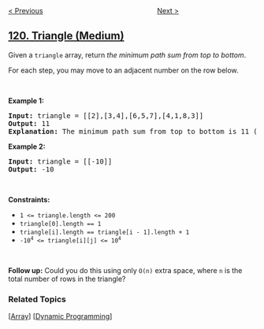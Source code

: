 <!--|This file generated by command(leetcode description); DO NOT EDIT.    |-->
<!--+----------------------------------------------------------------------+-->
<!--|@author    openset <openset.wang@gmail.com>                           |-->
<!--|@link      https://github.com/openset                                 |-->
<!--|@home      https://github.com/openset/leetcode                        |-->
<!--+----------------------------------------------------------------------+-->

[< Previous](../pascals-triangle-ii "Pascal's Triangle II")
　　　　　　　　　　　　　　　　
[Next >](../best-time-to-buy-and-sell-stock "Best Time to Buy and Sell Stock")

## [120. Triangle (Medium)](https://leetcode.com/problems/triangle "三角形最小路径和")

<p>Given a <code>triangle</code> array, return <em>the minimum path sum from top to bottom</em>.</p>

<p>For each step, you may move to an adjacent number on the row below.</p>

<p>&nbsp;</p>
<p><strong>Example 1:</strong></p>

<pre>
<strong>Input:</strong> triangle = [[2],[3,4],[6,5,7],[4,1,8,3]]
<strong>Output:</strong> 11
<strong>Explanation:</strong> The minimum path sum from top to bottom is 11 (i.e., 2 + 3 + 5 + 1 = 11).
</pre>

<p><strong>Example 2:</strong></p>

<pre>
<strong>Input:</strong> triangle = [[-10]]
<strong>Output:</strong> -10
</pre>

<p>&nbsp;</p>
<p><strong>Constraints:</strong></p>

<ul>
	<li><code>1 &lt;= triangle.length &lt;= 200</code></li>
	<li><code>triangle[0].length == 1</code></li>
	<li><code>triangle[i].length == triangle[i - 1].length + 1</code></li>
	<li><code>-10<sup>4</sup> &lt;= triangle[i][j] &lt;= 10<sup>4</sup></code></li>
</ul>

<p>&nbsp;</p>
<strong>Follow up:</strong> Could you&nbsp;do this using only <code>O(n)</code> extra space, where <code>n</code> is the total number of rows in the triangle?

### Related Topics
  [[Array](../../tag/array/README.md)]
  [[Dynamic Programming](../../tag/dynamic-programming/README.md)]
